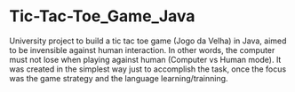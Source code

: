 # Tic-Tac-Toe_Game_Java

University project to build a tic tac toe game (Jogo da Velha) in Java, aimed to be invensible against human interaction. In other words, the computer must not lose when playing against human (Computer vs Human mode). It was created in the simplest way just to accomplish the task, once the focus was the game strategy and the language learning/trainning.
